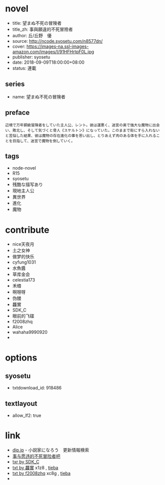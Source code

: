 # novel

- title: 望まぬ不死の冒険者
- title_zh: 事與願違的不死冒險者
- author: 丘/丘野　優
- source: http://ncode.syosetu.com/n8577dn/
- cover: https://images-na.ssl-images-amazon.com/images/I/91HFHrtpF0L.jpg
- publisher: syosetu
- date: 2018-09-09T18:00:00+08:00
- status: 連載

## series

- name: 望まぬ不死の冒険者

## preface


```
辺境で万年銅級冒険者をしていた主人公、レント。彼は運悪く、迷宮の奥で強大な魔物に出会い、敗北し、そして気づくと骨人《スケルトン》になっていた。このままで街にすら入れないと苦悩した結果、彼は魔物の存在進化の事を思い出し、とりあえず肉のある体を手に入れることを目指して、迷宮で魔物を倒していく。
```

## tags

- node-novel
- R15
- syosetu
- 残酷な描写あり
- 現地主人公
- 異世界
- 進化
- 魔物

# contribute

- nice天夜月
- 土之女神
- 做梦的快乐
- cyfung1031
- 水魚醬
- 草库金会
- celestia173
- 禾缗
- 啊呀呀
- 伪髅
- 龘實
- SDK_C
- 眼前的飞碟
- f2008zhq
- Alice
- wahaha9990920
- 

# options

## syosetu

- txtdownload_id: 918486

## textlayout

- allow_lf2: true

# link

- [dip.jp](https://narou.dip.jp/search.php?text=n8577dn&novel=all&genre=all&new_genre=all&length=0&down=0&up=100) - 小説家になろう　更新情報検索
- [事与愿违的不死冒险者吧](https://tieba.baidu.com/f?kw=%E4%BA%8B%E4%B8%8E%E6%84%BF%E8%BF%9D%E7%9A%84%E4%B8%8D%E6%AD%BB%E5%86%92%E9%99%A9%E8%80%85&ie=utf-8 "事与愿违的不死冒险者")
- [txr by SDK_C](https://tieba.baidu.com/p/5854693784?pid=121650524888&cid=0&red_tag=0833195265#121650524888)
- [txt by 龘實](https://pan.baidu.com/s/1dI8KPYu1TdWqRKEUW-tuEg) x1z8 , [tieba](http://tieba.baidu.com/p/5363881548?pid=118578420733#118578420733)
- [txt by f2008zhq](https://pan.baidu.com/s/1IERTh8IYNkjPjSsgi3k4vQ) xc8g , [tieba](https://tieba.baidu.com/p/5967895104)
- 




